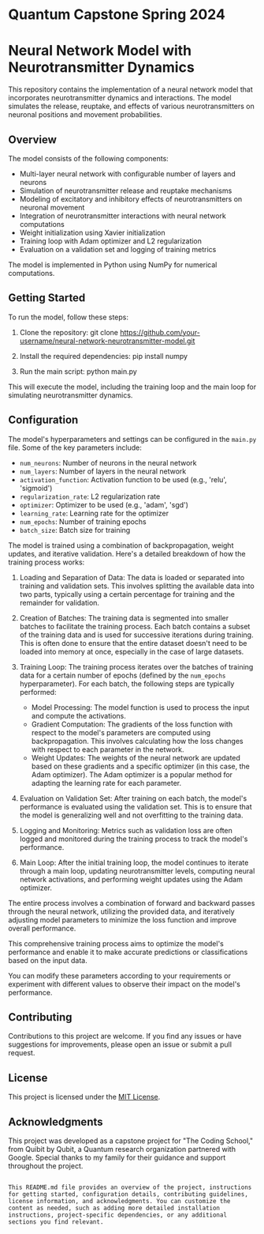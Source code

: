 # Quantum Capstone Spring 2024

# Neural Network Model with Neurotransmitter Dynamics

This repository contains the implementation of a neural network model that incorporates neurotransmitter dynamics and interactions. The model simulates the release, reuptake, and effects of various neurotransmitters on neuronal positions and movement probabilities.

## Overview

The model consists of the following components:

- Multi-layer neural network with configurable number of layers and neurons
- Simulation of neurotransmitter release and reuptake mechanisms
- Modeling of excitatory and inhibitory effects of neurotransmitters on neuronal movement
- Integration of neurotransmitter interactions with neural network computations
- Weight initialization using Xavier initialization
- Training loop with Adam optimizer and L2 regularization
- Evaluation on a validation set and logging of training metrics

The model is implemented in Python using NumPy for numerical computations.

## Getting Started

To run the model, follow these steps:

1. Clone the repository:
git clone https://github.com/your-username/neural-network-neurotransmitter-model.git

2. Install the required dependencies:
pip install numpy

3. Run the main script:
python main.py

This will execute the model, including the training loop and the main loop for simulating neurotransmitter dynamics.

## Configuration

The model's hyperparameters and settings can be configured in the `main.py` file. Some of the key parameters include:

- `num_neurons`: Number of neurons in the neural network
- `num_layers`: Number of layers in the neural network
- `activation_function`: Activation function to be used (e.g., 'relu', 'sigmoid')
- `regularization_rate`: L2 regularization rate
- `optimizer`: Optimizer to be used (e.g., 'adam', 'sgd')
- `learning_rate`: Learning rate for the optimizer
- `num_epochs`: Number of training epochs
- `batch_size`: Batch size for training

 The model is trained using a combination of backpropagation, weight updates, and iterative validation. Here's a detailed breakdown of how the training process works:

1. Loading and Separation of Data: The data is loaded or separated into training and validation sets. This involves splitting the available data into two parts, typically using a certain percentage for training and the remainder for validation.

2. Creation of Batches: The training data is segmented into smaller batches to facilitate the training process. Each batch contains a subset of the training data and is used for successive iterations during training. This is often done to ensure that the entire dataset doesn't need to be loaded into memory at once, especially in the case of large datasets.

3. Training Loop: The training process iterates over the batches of training data for a certain number of epochs (defined by the `num_epochs` hyperparameter). For each batch, the following steps are typically performed:
   - Model Processing: The model function is used to process the input and compute the activations.
   - Gradient Computation: The gradients of the loss function with respect to the model's parameters are computed using backpropagation. This involves calculating how the loss changes with respect to each parameter in the network.
   - Weight Updates: The weights of the neural network are updated based on these gradients and a specific optimizer (in this case, the Adam optimizer). The Adam optimizer is a popular method for adapting the learning rate for each parameter.

4. Evaluation on Validation Set: After training on each batch, the model's performance is evaluated using the validation set. This is to ensure that the model is generalizing well and not overfitting to the training data.

5. Logging and Monitoring: Metrics such as validation loss are often logged and monitored during the training process to track the model's performance.

6. Main Loop: After the initial training loop, the model continues to iterate through a main loop, updating neurotransmitter levels, computing neural network activations, and performing weight updates using the Adam optimizer.

The entire process involves a combination of forward and backward passes through the neural network, utilizing the provided data, and iteratively adjusting model parameters to minimize the loss function and improve overall performance.

This comprehensive training process aims to optimize the model's performance and enable it to make accurate predictions or classifications based on the input data.

You can modify these parameters according to your requirements or experiment with different values to observe their impact on the model's performance.

## Contributing

Contributions to this project are welcome. If you find any issues or have suggestions for improvements, please open an issue or submit a pull request.

## License

This project is licensed under the [MIT License](LICENSE).

## Acknowledgments

This project was developed as a capstone project for "The Coding School," from Quibit by Qubit, a Quantum research organization partnered with Google. Special thanks to my family for their guidance and support throughout the project.
```

This README.md file provides an overview of the project, instructions for getting started, configuration details, contributing guidelines, license information, and acknowledgments. You can customize the content as needed, such as adding more detailed installation instructions, project-specific dependencies, or any additional sections you find relevant.
